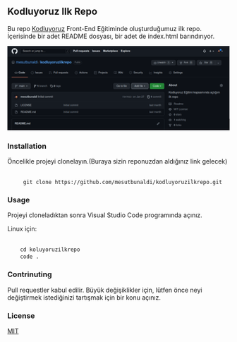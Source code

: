 ## Kodluyoruz Ilk Repo

Bu repo [Kodluyoruz]() Front-End Eğitiminde oluşturduğumuz ilk repo. İçerisinde bir adet README dosyası, bir adet de index.html barındırıyor.

![](https://github.com/mesutbunaldi/kodluyoruzilkrepo/blob/main/kodluyoruz.png?raw=true)

### Installation
Öncelikle projeyi clonelayın.(Buraya sizin reponuzdan aldığınız link gelecek)
``` 

     git clone https://github.com/mesutbunaldi/kodluyoruzilkrepo.git

```
### Usage
Projeyi cloneladıktan sonra Visual Studio Code programında açınız.

Linux için:

```

	cd koluyoruzilkrepo
	code .

```
### Contrinuting
Pull requestler kabul edilir. Büyük değişiklikler için, lütfen önce neyi değiştirmek istediğinizi tartışmak için bir konu açınız.
### License
[MIT]()
